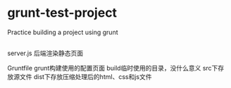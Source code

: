 # grunt-test-project
 Practice building a project using grunt 
## 
server.js 
后端渲染静态页面

Gruntfile grunt构建使用的配置页面
build临时使用的目录，没什么意义
src下存放源文件
dist下存放压缩处理后的html、css和js文件
